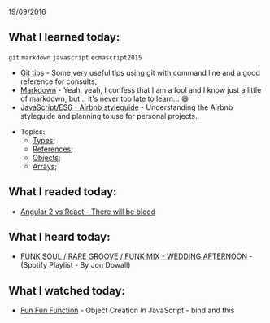 19/09/2016

## What I learned today:

`git` `markdown` `javascript` `ecmascript2015`

* [Git tips](https://ericdouglas.github.io/2016/04/01/Git-Useful-Tips/#more) - Some very useful tips using git with command line and a good reference for consults;
* [Markdown](https://guides.github.com/features/mastering-markdown/) - Yeah, yeah, I confess that I am a fool and I know just a little of markdown, but... it's never too late to learn... :laughing: 
* [JavaScript/ES6 - Airbnb styleguide](https://github.com/airbnb/javascript) - Understanding the Airbnb styleguide and planning to use for personal projects. 
 - Topics:
 	- [Types](https://github.com/airbnb/javascript#types);
 	- [References](https://github.com/airbnb/javascript#references);
 	- [Objects](https://github.com/airbnb/javascript#objects);
 	- [Arrays](https://github.com/airbnb/javascript#arrays);

## What I readed today:

* [Angular 2 vs React - There will be blood](https://medium.freecodecamp.com/angular-2-versus-react-there-will-be-blood-66595faafd51#.cwkme2gry)

## What I heard today:

* [FUNK SOUL / RARE GROOVE / FUNK MIX - WEDDING AFTERNOON](https://play.spotify.com/user/jondo/playlist/0vCtq13ZGrRzG0IC6AOEoJ?play=true&utm_source=open.spotify.com&utm_medium=open) - (Spotify Playlist - By Jon Dowall)

## What I watched today: 

* [Fun Fun Function](https://www.youtube.com/watch?v=GhbhD1HR5vk&index=1&list=PL0zVEGEvSaeHBZFy6Q8731rcwk0Gtuxub) - Object Creation in JavaScript - bind and this
